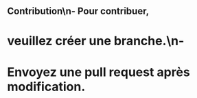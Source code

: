 ## Contribution\n- Pour contribuer, 
# veuillez créer une branche.\n- 
# Envoyez une pull request après modification.
